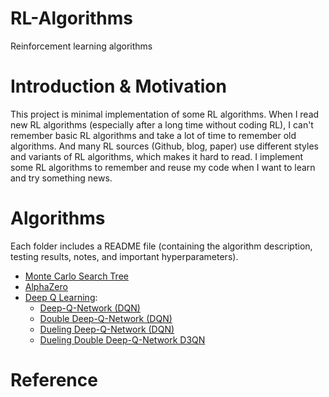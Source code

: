 # RL-Algorithms
Reinforcement learning algorithms

# Introduction & Motivation
This project is minimal implementation of some RL algorithms. When I read new RL algorithms (especially after a long time without coding RL), I can't remember basic RL algorithms and take a lot of time to remember old algorithms. And many RL sources (Github, blog, paper) use different styles and variants of RL algorithms, which makes it hard to read. I implement some RL algorithms to remember and reuse my code when I want to learn and try something news.

# Algorithms

Each folder includes a README file (containing the algorithm description, testing results, notes, and important hyperparameters).

- [Monte Carlo Search Tree](Monte-Carlo-Tree-Search)
- [AlphaZero](AlphaZero)
- [Deep Q Learning](Deep-Q-Network-variants): 
    - [Deep-Q-Network (DQN)](Deep-Q-Network-variants/DQN)
    - [Double Deep-Q-Network (DQN)](Deep-Q-Network-variants/DoubleDQN)
    - [Dueling Deep-Q-Network (DQN)](Deep-Q-Network-variants/Dueling_DQN)
    - [Dueling Double Deep-Q-Network D3QN](Deep-Q-Network-variants/D3QN)

# Reference